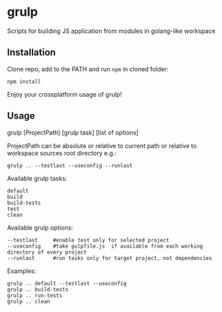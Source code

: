 grulp
=====

Scripts for building JS application from modules in golang-like workspace

Installation
---

Clone repo, add to the PATH and run `npm` in cloned folder:

    npm install

Enjoy your crossplatform usage of grulp!

Usage
---

grulp [ProjectPath] [grulp task] [list of options]

ProjectPath can be absolute or relative to current path or
relative to workspace sources root directory e.g.:

    grulp .. --testlast --useconfig --runlast

Available grulp tasks:

    default
    build
    build-tests
    test
    clean

Available grulp options:

    --testlast     #enable test only for selected project
    --useconfig    #take gulpfile.js  if available from each working directory of every project
    --runlast      #run tasks only for target project, not dependencies
    

Examples:

    grulp .. default --testlast --useconfig
    grulp .. build-tests
    grulp .. run-tests
    grulp .. clean
